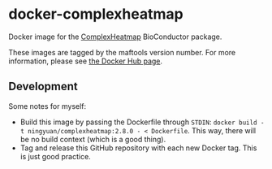 # docker-complexheatmap

Docker image for the [ComplexHeatmap](https://bioconductor.org/packages/release/bioc/html/ComplexHeatmap.html) BioConductor package.

These images are tagged by the maftools version number.
For more information, please see [the Docker Hub page](https://hub.docker.com/r/docker/ningyuan/complexheatmap).

## Development

Some notes for myself:

- Build this image by passing the Dockerfile through `STDIN`: `docker build -t ningyuan/complexheatmap:2.8.0 - < Dockerfile`.
  This way, there will be no build context (which is a good thing).
- Tag and release this GitHub repository with each new Docker tag.
  This is just good practice.
